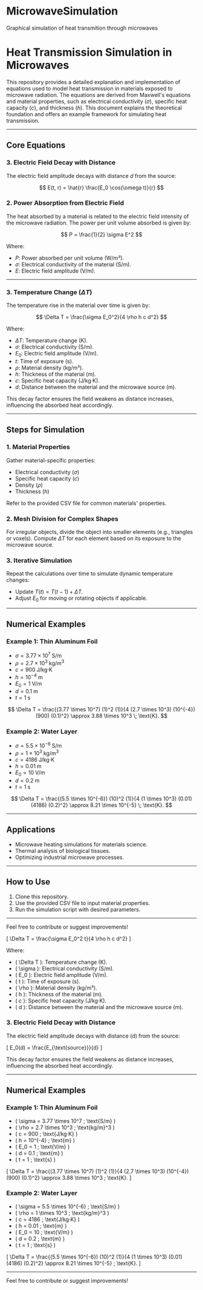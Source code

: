 # MicrowaveSimulation
Graphical simulation of heat transmition through microwaves
# Heat Transmission Simulation in Microwaves

This repository provides a detailed explanation and implementation of equations used to model heat transmission in materials exposed to microwave radiation. The equations are derived from Maxwell's equations and material properties, such as electrical conductivity ($\sigma$), specific heat capacity ($c$), and thickness ($h$). This document explains the theoretical foundation and offers an example framework for simulating heat transmission.

---

## **Core Equations**
### 3. **Electric Field Decay with Distance**
The electric field amplitude decays with distance $d$ from the source:

$$
E(t, r) = \hat{r} \frac{E_0 \cos(\omega t)}{r}
$$

### 2. **Power Absorption from Electric Field**
The heat absorbed by a material is related to the electric field intensity of the microwave radiation. The power per unit volume absorbed is given by:

$$
P = \frac{1}{2} \sigma E^2
$$

Where:
- $P$: Power absorbed per unit volume (W/m³).
- $\sigma$: Electrical conductivity of the material (S/m).
- $E$: Electric field amplitude (V/m).

---

### 3. **Temperature Change ($\Delta T$)**
The temperature rise in the material over time is given by:

$$
\Delta T = \frac{\sigma E_0^2}{4 \rho h c d^2}
$$

Where:
- $\Delta T$: Temperature change (K).
- $\sigma$: Electrical conductivity (S/m).
- $E_0$: Electric field amplitude (V/m).
- $t$: Time of exposure (s).
- $\rho$: Material density (kg/m³).
- $h$: Thickness of the material (m).
- $c$: Specific heat capacity (J/kg·K).
- $d$: Distance between the material and the microwave source (m).



This decay factor ensures the field weakens as distance increases, influencing the absorbed heat accordingly.

---

## **Steps for Simulation**

### 1. **Material Properties**
Gather material-specific properties:
- Electrical conductivity ($\sigma$)
- Specific heat capacity ($c$)
- Density ($\rho$)
- Thickness ($h$)

Refer to the provided CSV file for common materials' properties.

### 2. **Mesh Division for Complex Shapes**
For irregular objects, divide the object into smaller elements (e.g., triangles or voxels). Compute $\Delta T$ for each element based on its exposure to the microwave source.

### 3. **Iterative Simulation**
Repeat the calculations over time to simulate dynamic temperature changes:
- Update $T(t) = T(t-1) + \Delta T$.
- Adjust $E_0$ for moving or rotating objects if applicable.

---

## **Numerical Examples**

### Example 1: Thin Aluminum Foil
- $\sigma = 3.77 \times 10^7 \; \text{S/m}$
- $\rho = 2.7 \times 10^3 \; \text{kg/m}^3$
- $c = 900 \; \text{J/kg·K}$
- $h = 10^{-4} \; \text{m}$
- $E_0 = 1 \; \text{V/m}$
- $d = 0.1 \; \text{m}$
- $t = 1 \; \text{s}$

$$
\Delta T = \frac{(3.77 \times 10^7) (1)^2 (1)}{4 (2.7 \times 10^3) (10^{-4}) (900) (0.1)^2} \approx 3.88 \times 10^3 \; \text{K}.
$$

### Example 2: Water Layer
- $\sigma = 5.5 \times 10^{-6} \; \text{S/m}$
- $\rho = 1 \times 10^3 \; \text{kg/m}^3$
- $c = 4186 \; \text{J/kg·K}$
- $h = 0.01 \; \text{m}$
- $E_0 = 10 \; \text{V/m}$
- $d = 0.2 \; \text{m}$
- $t = 1 \; \text{s}$

$$
\Delta T = \frac{(5.5 \times 10^{-6}) (10)^2 (1)}{4 (1 \times 10^3) (0.01) (4186) (0.2)^2} \approx 8.21 \times 10^{-5} \; \text{K}.
$$

---

## **Applications**

- Microwave heating simulations for materials science.
- Thermal analysis of biological tissues.
- Optimizing industrial microwave processes.

---

## **How to Use**

1. Clone this repository.
2. Use the provided CSV file to input material properties.
3. Run the simulation script with desired parameters.

---

Feel free to contribute or suggest improvements!

\[
\Delta T = \frac{\sigma E_0^2 t}{4 \rho h c d^2}
\]

Where:
- \( \Delta T \): Temperature change (K).
- \( \sigma \): Electrical conductivity (S/m).
- \( E_0 \): Electric field amplitude (V/m).
- \( t \): Time of exposure (s).
- \( \rho \): Material density (kg/m³).
- \( h \): Thickness of the material (m).
- \( c \): Specific heat capacity (J/kg·K).
- \( d \): Distance between the material and the microwave source (m).

### 3. **Electric Field Decay with Distance**
The electric field amplitude decays with distance \(d\) from the source:

\[
E_0(d) = \frac{E_{\text{source}}}{d}
\]

This decay factor ensures the field weakens as distance increases, influencing the absorbed heat accordingly.

---

## **Numerical Examples**

### Example 1: Thin Aluminum Foil
- \( \sigma = 3.77 \times 10^7 \; \text{S/m} \)
- \( \rho = 2.7 \times 10^3 \; \text{kg/m}^3 \)
- \( c = 900 \; \text{J/kg·K} \)
- \( h = 10^{-4} \; \text{m} \)
- \( E_0 = 1 \; \text{V/m} \)
- \( d = 0.1 \; \text{m} \)
- \( t = 1 \; \text{s} \)

\[
\Delta T = \frac{(3.77 \times 10^7) (1)^2 (1)}{4 (2.7 \times 10^3) (10^{-4}) (900) (0.1)^2} \approx 3.88 \times 10^3 \; \text{K}.
\]

### Example 2: Water Layer
- \( \sigma = 5.5 \times 10^{-6} \; \text{S/m} \)
- \( \rho = 1 \times 10^3 \; \text{kg/m}^3 \)
- \( c = 4186 \; \text{J/kg·K} \)
- \( h = 0.01 \; \text{m} \)
- \( E_0 = 10 \; \text{V/m} \)
- \( d = 0.2 \; \text{m} \)
- \( t = 1 \; \text{s} \)

\[
\Delta T = \frac{(5.5 \times 10^{-6}) (10)^2 (1)}{4 (1 \times 10^3) (0.01) (4186) (0.2)^2} \approx 8.21 \times 10^{-5} \; \text{K}.
\]

---

Feel free to contribute or suggest improvements!
